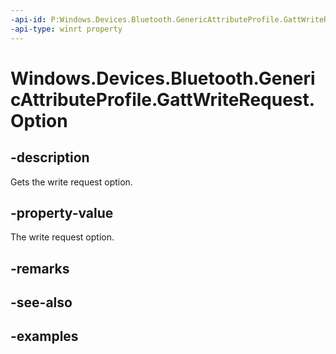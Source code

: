 ```yaml
---
-api-id: P:Windows.Devices.Bluetooth.GenericAttributeProfile.GattWriteRequest.Option
-api-type: winrt property
---
```


<!-- Property syntax.
public GattWriteOption Option { get; }
-->

# Windows.Devices.Bluetooth.GenericAttributeProfile.GattWriteRequest.Option

## -description
Gets the write request option.

## -property-value
The write request option.

## -remarks

## -see-also

## -examples

